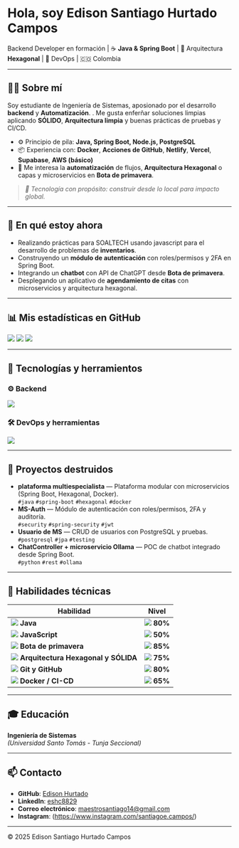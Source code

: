 # Hola, soy **Edison Santiago Hurtado Campos**

Backend Developer en formación | ☕ **Java & Spring Boot** | 🧱 Arquitectura **Hexagonal** | 🚀 DevOps | 🇨🇴 Colombia

---

## 🙋‍♂️ Sobre mí

Soy estudiante de Ingeniería de Sistemas, aposionado por el desarrollo **backend** y **Automatización**. . Me gusta enferñar soluciones limpias aplicando **SÓLIDO**, **Arquitectura limpia** y buenas prácticas de pruebas y CI/CD.

* ⚙️ Principio de pila: **Java, Spring Boot, Node.js, PostgreSQL**  
* 📦 Experiencia con: **Docker**, **Acciones de GitHub**, **Netlify**, **Vercel**, **Supabase**, **AWS (básico)**  
* 🧪 Me interesa la **automatización** de flujos, **Arquitectura Hexagonal** o capas y microservicios en **Bota de primavera**.

> *🌌 Tecnología con propósito: construir desde lo local para impacto global.*

---

## 🔭 En qué estoy ahora

* Realizando prácticas para SOALTECH usando javascript para el desarrollo de problemas de **inventarios**.  
* Construyendo un **módulo de autenticación** con roles/permisos y 2FA en Spring Boot. 
* Integrando un **chatbot** con API de ChatGPT desde **Bota de primavera**.  
* Desplegando un aplicativo de **agendamiento de citas** con microservicios y arquitectura hexagonal.

---

## 📊 Mis estadísticas en GitHub

<div alinear="centro">

<img ancho="49%" src="https://github-readme-stats.vercel.app/api?username=EdisonHurtado&mostrar_iconos=verdadero&tema=tokyonight&ocultar_borde=verdadero&título_color=FFFFFF&icono_color=FF6B6B&color_texto=FFFFFF&bg_color=0D1117&incluir_todas_las_confirmaciones=verdadero&count_private=true" />

<img ancho="49%" src="https://github-readme-stats.vercel.app/api/top-langs/?username=EdisonHurtado&tema=tokyonight&ocultar_borde=verdadero&título_color=FFFFFF&color_texto=FFFFFF&bg_color=0D1117&diseño=compacto&langs_count=8" />

<img ancho="98%" src="https://github-readme-streak-stats.herokuapp.com/?user=EdisonHurtado&tema=tokyonight&ocultar_borde=verdadero&fondo=0D1117&trazo=FFFFFF&anillo=FF6B6B&fuego=4ECDC4&currStreakLabel=FFFFFF&etiquetas laterales=FFFFFF&currStreakNum=FFFFFF&sideNums=FFFFFF" />

</div>

---

## 🧰 Tecnologías y herramientos

<div alinear="centro">

### ⚙️ Backend
<img src="https://skillicons.dev/icons?i=java,spring,python,postgres,mysql&tema=oscuro" />

### 🛠️ DevOps y herramientas
<img src="https://skillicons.dev/icons?i=docker,git,github,linux,vscode,idea,supabase,vercel&tema=oscuro" />

</div>

---

## 🧪 Proyectos destruidos

* **plataforma multiespecialista** — Plataforma modular con microservicios (Spring Boot, Hexagonal, Docker).  
  `#java` `#spring-boot` `#hexagonal` `#docker`  
* **MS-Auth** — Módulo de autenticación con roles/permisos, 2FA y auditoría.  
  `#security` `#spring-security` `#jwt`  
* **Usuario de MS** — CRUD de usuarios con PostgreSQL y pruebas.  
  `#postgresql` `#jpa` `#testing`  
* **ChatController + microservicio Ollama** — POC de chatbot integrado desde Spring Boot.  
  `#python` `#rest` `#ollama`

---

## 🎯 Habilidades técnicas

<div alinear="centro">

| Habilidad | Nivel |
|-----------|-------|
| <img src="https://skillicons.dev/icons?i=java" ancho="40"/> **Java** | ![](https://progress-bar.dev/80/?width=220&color=FF00FF) **80%** |
| <img src="https://skillicons.dev/icons?i=javascript" ancho="40"/> **JavaScript** | ![](https://progress-bar.dev/50/?width=220&color=FFD700) **50%** |
| <img src="https://skillicons.dev/icons?i=spring" ancho="40"/> **Bota de primavera** | ![](https://progress-bar.dev/85/?width=220&color=00C853) **85%** |
| <img src="https://cdn-icons-png.flaticon.com/512/1048/1048949.png" ancho="40"/> **Arquitectura Hexagonal y SÓLIDA** | ![](https://progress-bar.dev/75/?width=220&color=4ECDC4) **75%** |
| <img src="https://skillicons.dev/icons?i=git,github" ancho="80"/> **Git y GitHub** | ![](https://progress-bar.dev/80/?width=220&color=FF6B6B) **80%** |
| <img src="https://skillicons.dev/icons?i=docker" ancho="50"/> **Docker / CI-CD** | ![](https://progress-bar.dev/65/?width=220&color=2196F3) **65%** |

</div>

---

## 🎓 Educación

**Ingeniería de Sistemas**  
*(Universidad Santo Tomás - Tunja Seccional)*

---

## 📫 Contacto

* **GitHub**: [Edison Hurtado](https://github.com/EdisonHurtado)  
* **LinkedIn**: [eshc8829](https://www.linkedin.com/in/eshc8829)  
* **Correo electrónico**: maestrosantiago14@gmail.com
* **Instagram**: (https://www.instagram.com/santiagoe.campos/)

---

© 2025 Edison Santiago Hurtado Campos
